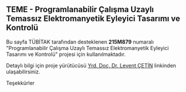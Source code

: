 ## TEME - Programlanabilir Çalışma Uzaylı Temassız Elektromanyetik Eyleyici Tasarımı ve Kontrolü

Bu sayfa TÜBİTAK tarafından desteklenen **215M879** numaralı "Programlanabilir Çalışma Uzaylı Temassız 
Elektromanyetik Eyleyici Tasarımı ve Kontrolü" projesi için kullanılmaktadır.

Detaylı bilgi için proje yürütücüsü [Yrd. Doç. Dr. Levent ÇETİN](http://lcetin.github.io/) linkinden ulaşabilirsiniz.

Teşekkürler


